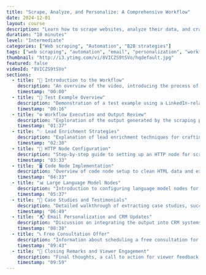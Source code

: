 ```yaml
---
title: "Scrape, Analyze, and Personalize: A Comprehensive Workflow"
date: 2024-12-01
layout: course
description: "Learn how to scrape websites, analyze their data, and craft highly personalized emails using a powerful workflow."
duration: "10 minutes"
level: "Intermediate"
categories: ["Web scraping", "Automation", "B2B strategies"]
tags: ["web scraping", "automation", "email", "personalization", "workflow"]
thumbnail: "http://i3.ytimg.com/vi/8VICZS9tSVo/hqdefault.jpg"
featured: false
videoId: "8VICZS9tSVo"
sections:
  - title: "🎥 Introduction to the Workflow"
    description: "An overview of the video, introducing the process of website scraping and its applications in crafting personalized emails."
    timestamp: "00:00"
  - title: "🧪 Test Example Overview"
    description: "Demonstration of a test example using a LinkedIn-related website to showcase the workflow in action."
    timestamp: "00:16"
  - title: "⚙️ Workflow Execution and Output Review"
    description: "Exploration of the output generated by the scraping process, including key insights and use cases."
    timestamp: "01:37"
  - title: "💡 Lead Enrichment Strategies"
    description: "Explanation of lead enrichment techniques for crafting highly personalized emails using enriched data."
    timestamp: "02:30"
  - title: "🔗 HTTP Node Configuration"
    description: "Step-by-step guide to setting up an HTTP node for scraping website HTML content effectively."
    timestamp: "03:33"
  - title: "🖥️ Code Node Implementation"
    description: "Overview of code node setup to clean HTML data and extract relevant text from the scraped content."
    timestamp: "04:33"
  - title: "📊 Large Language Model Nodes"
    description: "Introduction to configuring language model nodes for analyzing and summarizing revenue-related website data."
    timestamp: "05:37"
  - title: "📑 Case Studies and Testimonials"
    description: "Detailed walkthrough of extracting case studies, success stories, and testimonials for use in email personalization."
    timestamp: "06:49"
  - title: "📬 Email Personalization and CRM Updates"
    description: "Discussion on integrating the output into CRM systems and crafting highly relevant emails for leads."
    timestamp: "08:38"
  - title: "📞 Free Consultation Offer"
    description: "Information about scheduling a free consultation for additional help or questions about workflow implementation."
    timestamp: "09:43"
  - title: "👋 Closing Remarks and Viewer Engagement"
    description: "Final thoughts, a call to action for viewer feedback, and a summary of key takeaways from the video."
    timestamp: "09:59"
---
```

